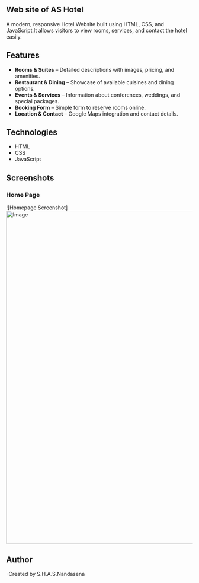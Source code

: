 ## Web site of AS Hotel

A modern, responsive Hotel Website built using HTML, CSS, and JavaScript.It allows visitors to view rooms, services, and contact the hotel easily.

## Features
- **Rooms & Suites** – Detailed descriptions with images, pricing, and amenities.  
- **Restaurant & Dining** – Showcase of available cuisines and dining options.  
- **Events & Services** – Information about conferences, weddings, and special packages.  
- **Booking Form** – Simple form to reserve rooms online.  
- **Location & Contact** – Google Maps integration and contact details.

## Technologies
- HTML  
- CSS  
- JavaScript

## Screenshots

### Home Page
![Homepage Screenshot]<img width="1886" height="899" alt="Image" src="https://github.com/user-attachments/assets/018e5fd1-c84b-43fe-991a-dce62894840d" />

## Author
-Created by S.H.A.S.Nandasena

